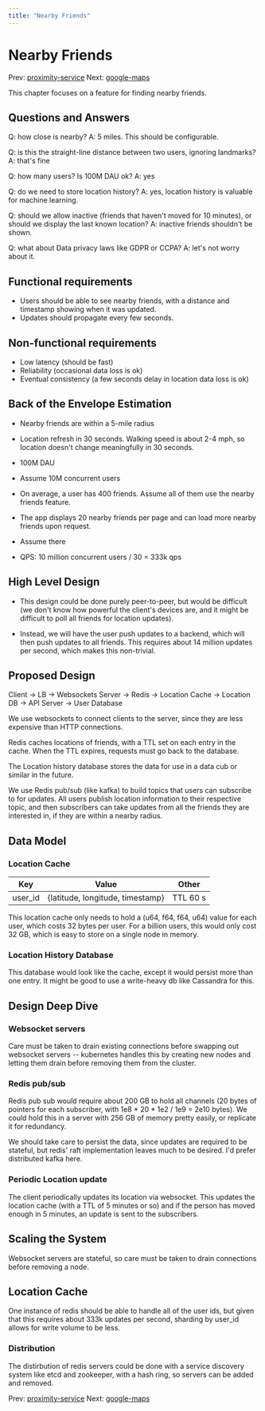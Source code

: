 ```yaml
---
title: "Nearby Friends"
---
```


# Nearby Friends

Prev: [proximity-service](proximity-service.md)
Next: [google-maps](google-maps.md)

This chapter focuses on a feature for finding nearby friends.

## Questions and Answers

Q: how close is nearby?
A: 5 miles. This should be configurable.

Q: is this the straight-line distance between two users, ignoring
landmarks?
A: that's fine

Q: how many users? Is 100M DAU ok?
A: yes

Q: do we need to store location history?
A: yes, location history is valuable for machine learning.

Q: should we allow inactive (friends that haven't moved for 10 minutes),
or should we display the last known location?
A: inactive friends shouldn't be shown.

Q: what about Data privacy laws like GDPR or CCPA?
A: let's not worry about it.

## Functional requirements

- Users should be able to see nearby friends, with a distance and
    timestamp showing when it was updated.
- Updates should propagate every few seconds.

## Non-functional requirements

- Low latency (should be fast)
- Reliability (occasional data loss is ok)
- Eventual consistency (a few seconds delay in location data loss is
    ok)

## Back of the Envelope Estimation

- Nearby friends are within a 5-mile radius
- Location refresh in 30 seconds. Walking speed is about 2-4 mph, so
  location doesn't change meaningfully in 30 seconds.
- 100M DAU
- Assume 10M concurrent users
- On average, a user has 400 friends. Assume all of them use the nearby
  friends feature.
- The app displays 20 nearby friends per page and can load more nearby friends upon request.
- Assume there

- QPS: 10 million concurrent users / 30 = 333k qps

## High Level Design

- This design could be done purely peer-to-peer, but would be difficult
  (we don't know how powerful the client's devices are, and it might
  be difficult to poll all friends for location updates).

- Instead, we will have the user push updates to a backend, which will
  then push updates to all friends. This requires about 14 million
  updates per second, which makes this non-trivial.

## Proposed Design

Client -> LB -> Websockets Server -> Redis -> Location Cache -> Location DB
             -> API Server -> User Database

We use websockets to connect clients to the server, since they are less
expensive than HTTP connections.

Redis caches locations of friends, with a TTL set on each entry in the
cache. When the TTL expires, requests must go back to the database.

The Location history database stores the data for use in a data cub or
similar in the future.

We use Redis pub/sub (like kafka) to build topics that users can
subscribe to for updates. All users publish location information to
their respective topic, and then subscribers can take updates from all
the friends they are interested in, if they are within a nearby radius.

## Data Model

### Location Cache

| Key     | Value                            | Other    |
|---------|----------------------------------|----------|
| user_id | {latitude, longitude, timestamp} | TTL 60 s |

This location cache only needs to hold a (u64, f64, f64, u64) value for
each user, which costs 32 bytes per user. For a billion users, this
would only cost 32 GB, which is easy to store on a single node in
memory.

### Location History Database

This database would look like the cache, except it would persist more
than one entry. It might be good to use a write-heavy db like Cassandra
for this.

## Design Deep Dive

### Websocket servers

Care must be taken to drain existing connections before swapping out
websocket servers -- kubernetes handles this by creating new nodes and
letting them drain before removing them from the cluster.

### Redis pub/sub

Redis pub sub would require about 200 GB to hold all channels (20 bytes
of pointers for each subscriber, with 1e8 * 20 * 1e2 / 1e9 = 2e10 bytes).
We could hold this in a server with 256 GB of memory pretty easily, or
replicate it for redundancy.

We should take care to persist the data, since updates are required to
be stateful, but redis' raft implementation leaves much to be desired.
I'd prefer distributed kafka here.

### Periodic Location update

The client periodically updates its location via websocket. This updates
the location cache (with a TTL of 5 minutes or so) and if the person has
moved enough in 5 minutes, an update is sent to the subscribers.

## Scaling the System

Websocket servers are stateful, so care must be taken to drain
connections before removing a node.

## Location Cache

One instance of redis should be able to handle all of the user ids, but
given that this requires about 333k updates per second, sharding by
user_id allows for write volume to be less.

### Distribution

The distirbution of redis servers could be done with a service discovery
system like etcd and zookeeper, with a hash ring, so servers can be
added and removed.

Prev: [proximity-service](proximity-service.md)
Next: [google-maps](google-maps.md)
